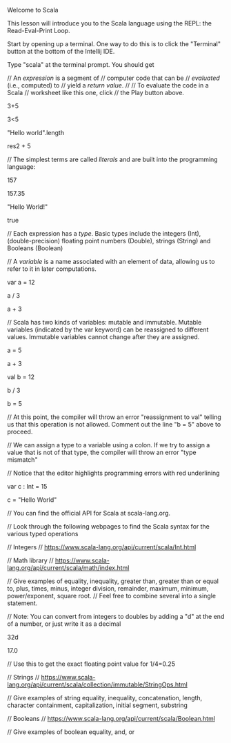 Welcome to Scala

This lesson will introduce you to the Scala language using the REPL: the Read-Eval-Print Loop.

Start by opening up a terminal. One way to do this is to click the "Terminal" button at the bottom of the Intellij IDE.

Type "scala" at the terminal prompt. You should get 

// An *expression* is a segment of
// computer code that can be
// *evaluated* (i.e., computed) to
// yield a *return value*.
//
// To evaluate the code in a Scala
// worksheet like this one, click
// the Play button above.

3+5

3<5

"Hello world".length

res2 + 5

// The simplest terms are called *literals* and are built into the programming language:

157

157.35

"Hello World!"

true

// Each expression has a *type*. Basic types include the integers (Int), (double-precision) floating point numbers (Double), strings (String) and Booleans (Boolean)

// A *variable* is a name associated with an element of data, allowing us to refer to it in later computations.

var a = 12

a / 3

a + 3

// Scala has two kinds of variables: mutable and immutable. Mutable variables (indicated by the var keyword) can be reassigned to different values. Immutable variables cannot change after they are assigned.

a = 5

a + 3

val b = 12

b / 3

 b = 5

// At this point, the compiler will throw an error "reassignment to val" telling us that this operation is not allowed. Comment out the line "b = 5" above to proceed.


// We can assign a type to a variable using a colon. If we try to assign a value that is not of that type, the compiler will throw an error "type mismatch"

// Notice that the editor highlights programming errors with red underlining

var c : Int = 15

 c = "Hello World"


// You can find the official API for Scala at scala-lang.org.

// Look through the following webpages to find the Scala syntax for the various typed operations

// Integers
// https://www.scala-lang.org/api/current/scala/Int.html

// Math library
// https://www.scala-lang.org/api/current/scala/math/index.html

// Give examples of equality, inequality, greater than, greater than or equal to, plus, times, minus, integer division, remainder, maximum, minimum, power/exponent, square root.
// Feel free to combine several into a single statement.

// Note: You can convert from integers to doubles by adding a "d" at the end of a number, or just write it as a decimal

32d

17.0

// Use this to get the exact floating point value for 1/4=0.25




// Strings
// https://www.scala-lang.org/api/current/scala/collection/immutable/StringOps.html

// Give examples of string equality, inequality, concatenation, length, character containment, capitalization, initial segment, substring


// Booleans
// https://www.scala-lang.org/api/current/scala/Boolean.html

// Give examples of boolean equality, and, or
